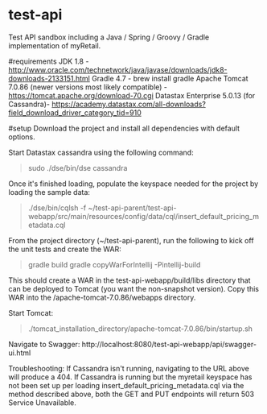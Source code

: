 # test-api
Test API sandbox including a Java / Spring / Groovy / Gradle implementation of myRetail.

#requirements
JDK 1.8 - http://www.oracle.com/technetwork/java/javase/downloads/jdk8-downloads-2133151.html
Gradle 4.7 - brew install gradle
Apache Tomcat 7.0.86 (newer versions most likely compatible) - https://tomcat.apache.org/download-70.cgi
Datastax Enterprise 5.0.13 (for Cassandra)- https://academy.datastax.com/all-downloads?field_download_driver_category_tid=910

#setup
Download the project and install all dependencies with default options.

Start Datastax cassandra using the following command:
> sudo ./dse/bin/dse cassandra

Once it's finished loading, populate the keyspace needed for the project by loading the sample data:
>./dse/bin/cqlsh -f ~/test-api-parent/test-api-webapp/src/main/resources/config/data/cql/insert_default_pricing_metadata.cql

From the project directory (~/test-api-parent), run the following to kick off the unit tests and create the WAR:
> gradle build
> gradle copyWarForIntellij -Pintellij-build

This should create a WAR in the test-api-webapp/build/libs directory that can be deployed to Tomcat (you want the non-snapshot version). Copy this WAR into the /apache-tomcat-7.0.86/webapps directory.

Start Tomcat:
>./tomcat_installation_directory/apache-tomcat-7.0.86/bin/startup.sh

Navigate to Swagger:
http://localhost:8080/test-api-webapp/api/swagger-ui.html

Troubleshooting:
If Cassandra isn't running, navigating to the URL above will produce a 404.
If Cassandra is running but the myretail keyspace has not been set up per loading insert_default_pricing_metadata.cql via the method described above, both the GET and PUT endpoints will return 503 Service Unavailable.




